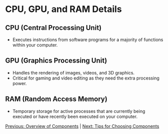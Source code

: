 # CPU, GPU, and RAM Details

## CPU (Central Processing Unit)
- Executes instructions from software programs for a majority of 
functions within your computer.

## GPU (Graphics Processing Unit)
- Handles the rendering of images, videos, and 3D graphics.
- Critical for gaming and video editing as they need the extra processing 
power.

## RAM (Random Access Memory)
- Temporary storage for active processes that are currently being 
executed or have recently been executed on your computer.

[Previous: Overview of Components](overview.md) | [Next: Tips for Choosing 
Components](tips.md)
